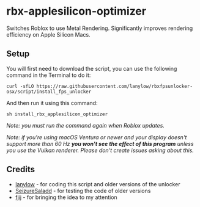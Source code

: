 # rbx-applesilicon-optimizer

Switches Roblox to use Metal Rendering. Significantly improves rendering efficiency on Apple Silicon Macs.

## Setup

You will first need to download the script, you can use the following command in the Terminal to do it:
```
curl -sfLO https://raw.githubusercontent.com/lanylow/rbxfpsunlocker-osx/script/install_fps_unlocker
```
And then run it using this command:
```
sh install_rbx_applesilicon_optimizer 
```

*Note: you must run the command again when Roblox updates.*

*Note: if you're using macOS Ventura or newer and your display doesn't support more than 60 Hz **you won't see the effect of this program** unless you use the Vulkan renderer. Please don't create issues asking about this.*

## Credits
 
 - [lanylow](https://github.com/lanylow) - for coding this script and older versions of the unlocker
 - [SeizureSaladd](https://github.com/SeizureSaladd) - for testing the code of older versions
 - [fjij](https://github.com/fjij) - for bringing the idea to my attention
